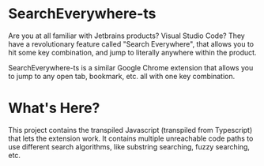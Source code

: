 # SearchEverywhere-ts
Are you at all familiar with Jetbrains products? Visual Studio Code? They have a revolutionary feature called "Search Everywhere", that allows you to hit some key combination, and jump to literally anywhere within the product.

SearchEverywhere-ts is a similar Google Chrome extension that allows you to jump to any open tab, bookmark, etc. all with one key combination.

# What's Here?
This project contains the transpiled Javascript (transpiled from Typescript) that lets the extension work. It contains multiple unreachable code paths to use different search algorithms, like substring searching, fuzzy searching, etc.
